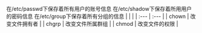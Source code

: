 在/etc/passwd下保存着所有用户的账号信息
在/etc/shadow下保存着所用用户的密码信息
在/etc/group下保存着所有分组的信息
|  |  |
| :--- | :--- |
| chown | 改变文件拥有者 |
| chgrp | 改变文件所属群组 |
| chmod | 改变文件的权限 |



